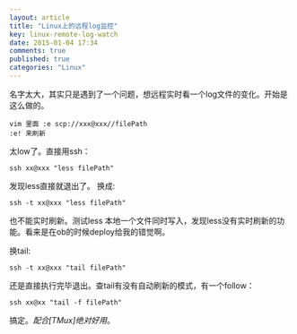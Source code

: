 ```yaml
---
layout: article
title: "Linux上的远程log监控"
key: linux-remote-log-watch
date: 2015-01-04 17:34
comments: true
published: true
categories: "Linux"
---
```


  名字太大，其实只是遇到了一个问题，想远程实时看一个log文件的变化。开始是这么做的。

  	vim 里面 :e scp://xxx@xxx//filePath
  	:e! 来刷新
   
   太low了。直接用ssh：

   	ssh xx@xxx "less filePath"

   发现less直接就退出了。 换成:

   	ssh -t xx@xxx "less filePath"

   也不能实时刷新。测试less 本地一个文件同时写入，发现less没有实时刷新的功能。看来是在ob的时候deploy给我的错觉啊。

   换tail:

    ssh -t xx@xxx "tail filePath"

   还是直接执行完毕退出。查tail有没有自动刷新的模式，有一个follow：

    ssh xx@xx "tail -f filePath"

   搞定。*配合[TMux]绝对好用*。
   
[1]: http://kumu-linux.github.io/blog/2013/08/06/tmux/   "Linux下终端利器tmux"
